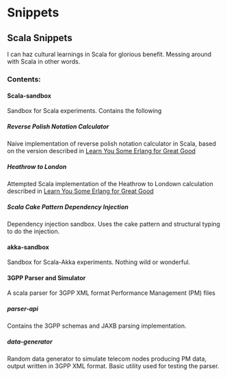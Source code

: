 Snippets
========

## Scala Snippets

I can haz cultural learnings in Scala for glorious benefit. Messing around with Scala in other words.

### Contents: 

#### Scala-sandbox

Sandbox for Scala experiments. Contains the following

##### Reverse Polish Notation Calculator

Naive implementation of reverse polish notation calculator in Scala, based on the version described in [Learn You Some Erlang for Great Good](http://learnyousomeerlang.com/functionally-solving-problems "Learn You Some Erlang for Great Good ")

##### Heathrow to London

Attempted Scala implementation of the Heathrow to Londown calculation described in [Learn You Some Erlang for Great Good](http://learnyousomeerlang.com/functionally-solving-problems "Learn You Some Erlang for Great Good ")

##### Scala Cake Pattern Dependency Injection

Dependency injection sandbox. Uses the cake pattern and structural typing to do the injection.

#### akka-sandbox

Sandbox for Scala-Akka experiments. Nothing wild or wonderful.


#### 3GPP Parser and Simulator

A scala parser for 3GPP XML format Performance Management (PM) files

##### parser-api

Contains the 3GPP schemas and JAXB parsing implementation.

##### data-generator

Random data generator to simulate telecom nodes producing PM data, output written in 3GPP XML format. Basic utility used for testing the parser.



